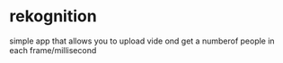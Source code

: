 # rekognition
simple app that allows you to upload vide ond get a numberof people in each frame/millisecond
